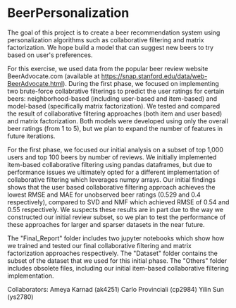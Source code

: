 # BeerPersonalization
The goal of this project is to create a beer recommendation system using personalization algorithms such as collaborative filtering and matrix factorization. We hope build a model that can suggest new beers to try based on user's preferences.

For this exercise, we used data from the popular beer review website BeerAdvocate.com (available at https://snap.stanford.edu/data/web-BeerAdvocate.html).
During the first phase, we focused on implementing two brute-force collabrative filterings to predict the user ratings for certain beers: neighborhood-based (including user-based and item-based) and model-based (specifically matrix factorization). We tested and compared the result of collaborative filtering approaches (both item and user based) and matrix factorization. Both models were developed using only the overall beer ratings (from 1 to 5), but we plan to expand the number of features in future iterations.

For the first phase, we focused our initial analysis on a subset of top 1,000 users and top 100 beers by number of reviews. We initially implemented item-based collaborative filtering using pandas dataframes, but due to performance issues we ultimately opted for a different implementation of collaborative filtering which leverages numpy arrays. Our initial findings shows that the user based collaborative filtering approach achieves the lowest RMSE and MAE for unobserved beer ratings (0.529 and 0.4 respectively), compared to SVD and NMF which achieved RMSE of 0.54 and 0.55 respectively. We suspects these results are in part due to the way we constructed our initial review subset, so we plan to test the performance of these approaches for larger and sparser datasets in the near future.

The "Final_Report" folder includes two jupyter notebooks which show how we trained and tested our final collaborative filtering and matrix factorization approaches respectively. The "Dataset" folder contains the subset of the dataset that we used for this initial phase. The "Others" folder includes obsolete files, including our initial item-based collaborative filtering implementation.

Collaborators:
Ameya Karnad (ak4251)
Carlo Provinciali (cp2984)
Yilin Sun (ys2780)

